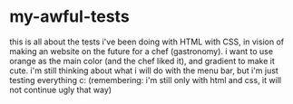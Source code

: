 # my-awful-tests
this is all about the tests i've been doing with HTML with CSS, in vision of making an website on the future for a chef (gastronomy).
i want to use orange as the main color (and the chef liked it), and gradient to make it cute. i'm still thinking about what i will do with the menu bar, but i'm just testing everything c: 
(remembering: i'm still only with html and css, it will not continue ugly that way)

